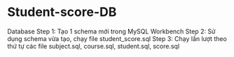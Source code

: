 # Student-score-DB
<space> Database <space>
<space> Step 1: Tạo 1 schema mới trong MySQL Workbench <space>
<space> Step 2: Sử dụng schema vừa tạo, chạy file student_score.sql <space>
<space> Step 3: Chạy lần lượt theo thứ tự các file subject.sql, course.sql, student.sql, score.sql <space>
